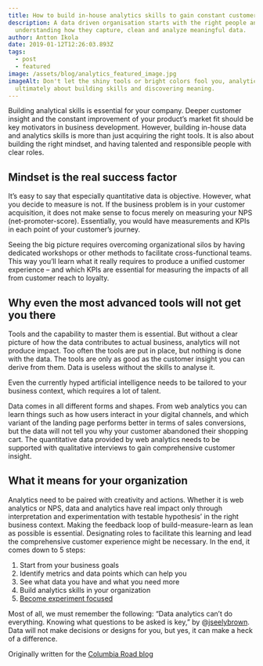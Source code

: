```yaml
---
title: How to build in-house analytics skills to gain constant customer insight
description: A data driven organisation starts with the right people and
  understanding how they capture, clean and analyze meaningful data.
author: Antton Ikola
date: 2019-01-12T12:26:03.893Z
tags:
  - post
  - featured
image: /assets/blog/analytics_featured_image.jpg
imageAlt: Don't let the shiny tools or bright colors fool you, analytics is
  ultimately about building skills and discovering meaning.
---
```

Building analytical skills is essential for your company. Deeper customer insight and the constant improvement of your product’s market fit should be key motivators in business development. However, building in-house data and analytics skills is more than just acquiring the right tools. It is also about building the right mindset, and having talented and responsible people with clear roles.

## Mindset is the real success factor

It’s easy to say that especially quantitative data is objective. However, what you decide to measure is not. If the business problem is in your customer acquisition, it does not make sense to focus merely on measuring your NPS (net-promoter-score). Essentially, you would have measurements and KPIs in each point of your customer’s journey.

Seeing the big picture requires overcoming organizational silos by having dedicated workshops or other methods to facilitate cross-functional teams. This way you’ll learn what it really requires to produce a unified customer experience – and which KPIs are essential for measuring the impacts of all from customer reach to loyalty.

## Why even the most advanced tools will not get you there

Tools and the capability to master them is essential. But without a clear picture of how the data contributes to actual business, analytics will not produce impact. Too often the tools are put in place, but nothing is done with the data. The tools are only as good as the customer insight you can derive from them. Data is useless without the skills to analyse it. 

Even the currently hyped  artificial intelligence needs to be tailored to your business context, which requires a lot of talent.

Data comes in all different forms and shapes. From web analytics you can learn things such as how users interact in your digital channels, and which variant of the landing page performs better in terms of sales conversions, but the data will not tell you why your customer abandoned their shopping cart. The quantitative data provided by web analytics needs to be supported with qualitative interviews to gain comprehensive customer insight.

## What it means for your organization

Analytics need to be paired with creativity and actions. Whether it is web analytics or NPS, data and analytics have real impact only through interpretation and experimentation with testable hypothesis’ in the right business context. Making the feedback loop of build-measure-learn as lean as possible is essential. Designating roles to facilitate this learning and lead the comprehensive customer experience might be necessary. In the end, it comes down to 5 steps:

1. Start from your business goals
2. Identify metrics and data points which can help you
3. See what data you have and what you need more
4. Build analytics skills in your organization
5. [Become experiment focused](https://hbr.org/2011/03/a-step-by-step-guide-to-smart-business-experiments)

Most of all, we must remember the following: “Data analytics can’t do everything. Knowing what questions to be asked is key,” by @[jseelybrown](https://twitter.com/jseelybrown). Data will not make decisions or designs for you, but yes, it can make a heck of a difference.

Originally written for the [Columbia Road blog](https://www.columbiaroad.com/blog/how-to-build-in-house-analytics-skills-to-gain-constant-customer-insight)